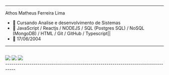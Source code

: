 -----------------------------------------------------------------------------------
Athos Matheus Ferreira Lima

- 🌱 Cursando Analise e desenvolvimento de Sistemas
- 🔭 JavaScript / Reactjs /  NODEJS / SQL (Postgres SQL) / NoSQL (MongoDB) / HTML / Git / GitHub / Typescript||
- 🤔 17/06/2004
----------------------------------------------------

   ##
 
<div> 
  <a href="https://www.linkedin.com/in/athos-matheus-306ba2233/"_blank"><img src="https://img.shields.io/badge/-LinkedIn-%230077B5?style=for-the-badge&logo=linkedin&logoColor=white" target="_blank"></a> 
  <a href = "mailto:athosm240@gmail.com"><img src="https://img.shields.io/badge/-Gmail-%23333?style=for-the-badge&logo=gmail&logoColor=white" target="_blank"></a>
  <a href = "https://www.tiktok.com/@athosmat"><img src="https://img.shields.io/badge/TikTok-000000?style=for-the-badge&logo=tiktok&logoColor=white" target="_blank"></a>
  
</div>
-----------------------------------------------------------------------------------
